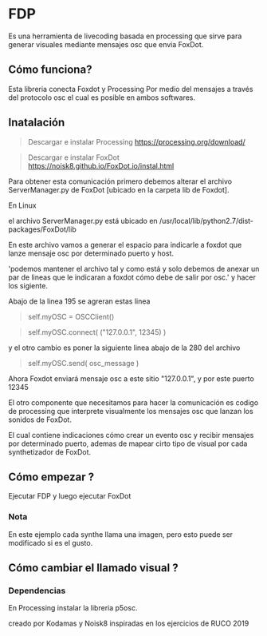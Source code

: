 # FDP

Es una herramienta de livecoding basada en processing que sirve para generar visuales mediante mensajes osc que envia FoxDot. 


## Cómo funciona?

Esta libreria conecta Foxdot y Processing Por medio del mensajes a través del protocolo osc el cual es posible en ambos softwares.

## Inatalación

> Descargar e instalar Processing https://processing.org/download/

> Descargar e instalar FoxDot https://noisk8.github.io/FoxDot.io/instal.html


Para obtener esta comunicación primero debemos alterar el archivo ServerManager.py de FoxDot [ubicado en la carpeta lib de Foxdot].

En Linux

el archivo ServerManager.py está ubicado en /usr/local/lib/python2.7/dist-packages/FoxDot/lib 

En este archivo vamos a generar el espacio para indicarle a foxdot que lanze mensaje osc por determinado puerto y host.

'podemos mantener el archivo tal y como está y solo debemos de anexar un par de lineas que le indicaran a foxdot cómo debe de salir por osc.' y hacer los sigiente.


Abajo de la linea 195 se agreran estas linea

> self.myOSC = OSCClient()

> self.myOSC.connect( ("127.0.0.1", 12345) )

y el otro cambio es poner la siguiente linea abajo de la 280 del archivo

> self.myOSC.send( osc_message )

Ahora Foxdot enviará mensaje osc a este sitio "127.0.0.1", y por este puerto 12345

El otro componente que necesitamos para hacer la comunicación es codigo de processing que interprete visualmente los mensajes osc que lanzan los sonidos de FoxDot.

El cual contiene indicaciones cómo crear un evento osc y recibir mensajes por determinado puerto, ademas de mapear cirto tipo de visual por cada synthetizador de FoxDot. 

## Cómo empezar ?

Ejecutar FDP y luego ejecutar FoxDot 



### Nota 
En este ejemplo cada synthe llama una imagen, pero esto puede ser modificado si es el gusto.

## Cómo cambiar el llamado visual ?




### Dependencias 

En Processing instalar la libreria p5osc.


creado por Kodamas y Noisk8 inspiradas en los ejercicios de RUCO   2019





